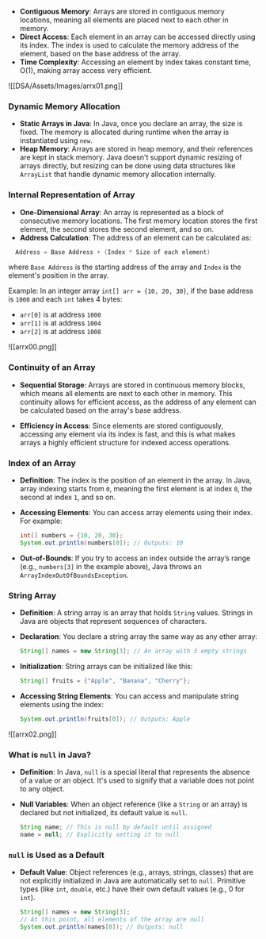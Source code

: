 
- **Contiguous Memory**: Arrays are stored in contiguous memory locations, meaning all elements are placed next to each other in memory.
- **Direct Access**: Each element in an array can be accessed directly using its index. The index is used to calculate the memory address of the element, based on the base address of the array.
- **Time Complexity**: Accessing an element by index takes constant time, O(1), making array access very efficient.

![[DSA/Assets/Images/arrx01.png]]
### **Dynamic Memory Allocation**

- **Static Arrays in Java**: In Java, once you declare an array, the size is fixed. The memory is allocated during runtime when the array is instantiated using `new`.
- **Heap Memory**: Arrays are stored in heap memory, and their references are kept in stack memory. Java doesn't support dynamic resizing of arrays directly, but resizing can be done using data structures like `ArrayList` that handle dynamic memory allocation internally.
  
### **Internal Representation of Array**

- **One-Dimensional Array**: An array is represented as a block of consecutive memory locations. The first memory location stores the first element, the second stores the second element, and so on.
- **Address Calculation**: The address of an element can be calculated as:

```java
  Address = Base Address + (Index * Size of each element)
```
  
  where `Base Address` is the starting address of the array and `Index` is the element's position in the array.
  
  Example: In an integer array `int[] arr = {10, 20, 30}`, if the base address is `1000` and each `int` takes 4 bytes:
  
  - `arr[0]` is at address `1000`
  - `arr[1]` is at address `1004`
  - `arr[2]` is at address `1008`

![[arrx00.png]]
### **Continuity of an Array**

- **Sequential Storage**: Arrays are stored in continuous memory blocks, which means all elements are next to each other in memory. This continuity allows for efficient access, as the address of any element can be calculated based on the array's base address.

- **Efficiency in Access**: Since elements are stored contiguously, accessing any element via its index is fast, and this is what makes arrays a highly efficient structure for indexed access operations.

### **Index of an Array**

- **Definition**: The index is the position of an element in the array. In Java, array indexing starts from `0`, meaning the first element is at index `0`, the second at index `1`, and so on.

- **Accessing Elements**: You can access array elements using their index. For example:
  ```java
  int[] numbers = {10, 20, 30};
  System.out.println(numbers[0]); // Outputs: 10
  ```
- **Out-of-Bounds**: If you try to access an index outside the array’s range (e.g., `numbers[3]` in the example above), Java throws an `ArrayIndexOutOfBoundsException`.

### **String Array**

- **Definition**: A string array is an array that holds `String` values. Strings in Java are objects that represent sequences of characters.

- **Declaration**: You declare a string array the same way as any other array:
  ```java
  String[] names = new String[3]; // An array with 3 empty strings
  ```
- **Initialization**: String arrays can be initialized like this:
  ```java
  String[] fruits = {"Apple", "Banana", "Cherry"};
  ```
- **Accessing String Elements**: You can access and manipulate string elements using the index:
  ```java
  System.out.println(fruits[0]); // Outputs: Apple
  ```

![[arrx02.png]]

### **What is `null` in Java?**

- **Definition**: In Java, `null` is a special literal that represents the absence of a value or an object. It's used to signify that a variable does not point to any object.

- **Null Variables**: When an object reference (like a `String` or an array) is declared but not initialized, its default value is `null`.
  ```java
  String name; // This is null by default until assigned
  name = null; // Explicitly setting it to null
  ```

### **`null` is Used as a Default**

- **Default Value**: Object references (e.g., arrays, strings, classes) that are not explicitly initialized in Java are automatically set to `null`. Primitive types (like `int`, `double`, etc.) have their own default values (e.g., 0 for `int`).

  ```java
  String[] names = new String[3];
  // At this point, all elements of the array are null
  System.out.println(names[0]); // Outputs: null
  ```
